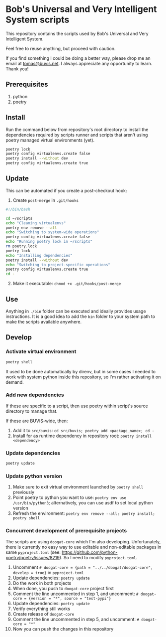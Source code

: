 # Bob's Universal and Very Intelligent System scripts

This repository contains the scripts used by Bob's Universal and Very Intelligent System.

Feel free to reuse anything, but proceed with caution.

If you find something I could be doing a better way, please drop me an email at tomas@buvis.net.
I always appreciate any opportunity to learn. Thank you!

## Prerequisites

1. python
2. poetry

## Install

Run the command below from repository's root directory to install the dependencies required by scripts runner and scripts that aren't using poetry managed virtual environments (yet).

```bash
poetry lock
poetry config virtualenvs.create false
poetry install --without dev
poetry config virtualenvs.create true
```

## Update

This can be automated if you create a post-checkout hook:

1. Create `post-merge` in `.git/hooks`

```bash
#!/bin/bash

cd ~/scripts
echo "Cleaning virtualenvs"
poetry env remove --all
echo "Switching to system-wide operations"
poetry config virtualenvs.create false
echo "Running poetry lock in ~/scripts"
rm poetry.lock
poetry lock
echo "Installing dependencies"
poetry install --without dev
echo "Switching to project-specific operations"
poetry config virtualenvs.create true
cd -
```

2. Make it executable: `chmod +x .git/hooks/post-merge`

## Use

Anything in `./bin` folder can be executed and ideally provides usage instructions. It is a good idea to add the `bin` folder to your system path to make the scripts available anywhere.

## Develop

### Activate virtual environment

```bash
poetry shell
```

It used to be done automatically by direnv, but in some cases I needed to work with system python inside this repository, so I'm rather activating it on demand.

### Add new dependencies

If these are specific to a script, then use poetry within script's source directory to manage that.

If these are BUVIS-wide, then:

1. Add it to `src/buvis`: `cd src/buvis; poetry add <package_name>; cd -`
2. Install for as runtime dependency in repository root: `poetry install <dependency>`

### Update dependencies

```bash
poetry update
```

### Update python version

1. Make sure to exit virtual environment launched by `poetry shell` previously
2. Point poetry to python you want to use: `poetry env use /usr/bin/python3`; alternatively, you can use asdf to set local python version
3. Refresh the environment: `poetry env remove --all; poetry install; poetry shell`

### Concurrent development of prerequisite projects

The scripts are using `doogat-core` which I'm also developing. Unfortunately, there is currently no easy way to use editable and non-editable packages in same `pyproject.toml` (see: https://github.com/python-poetry/poetry/issues/8219). So I need to modify `pyproject.toml`.

1. Uncomment `# doogat-core = {path = "../../doogat/doogat-core", develop = true}` in `pyproject.toml`
2. Update dependencies: `poetry update`
3. Do the work in both projects
4. When done, you push to `doogat-core` project first
5. Comment the line uncommented in step 1, and uncomment: `# doogat-core = {version = "*", source = "test-pypi"}`
6. Update dependencies: `poetry update`
7. Verify everything still works
8. Create release of `doogat-core`
9. Comment the line uncommented in step 5, and uncomment: `# doogat-core = "*"`
10. Now you can push the changes in this repository
